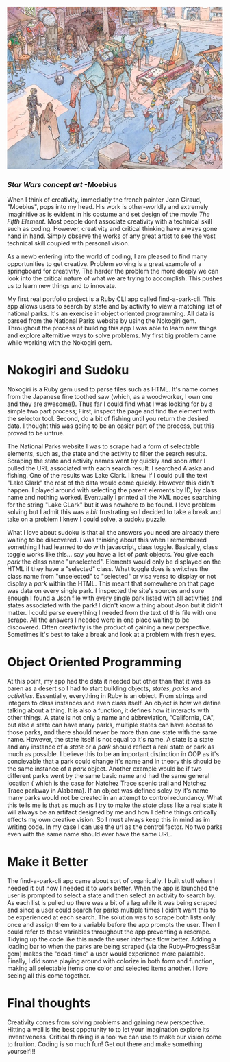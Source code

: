 
![Image](./moebius_walls.jpg)
###                                                                        _Star Wars concept art_ -Moebius


When I think of creativity, immediatly the french painter Jean Giraud, "Moebius", pops into my head. His work is other-worldly and extremely imaginitive as is evident in his costume and set design of the movie _The Fifth Element_. Most people dont associate creativity with a technical skill such as coding. However, creativity and critical thinking have always gone hand in hand. Simply observe the works of any great artist to see the vast technical skill coupled with personal vision.

As a newb entering into the world of coding, I am pleased to find many opportunities to get creative. Problem solving is a great example of a springboard for creativity. The harder the problem the more deeply we can look into the critical nature of what we are trying to accomplish. This pushes us to learn new things and to innovate.

My first real portfolio project is a Ruby CLI app called find-a-park-cli. This app allows users to search by state and by activity to view a matching list of national parks. It's an exercise in object oriented programming. All data is parsed from the National Parks website by using the Nokogiri gem. Throughout the process of building this app I was able to learn new things and explore alternitive ways to solve problems. My first big problem came while working with the Nokogiri gem.

 
 
 
 

# Nokogiri and Sudoku


Nokogiri is a Ruby gem used to parse files such as HTML. It's name comes from the Japanese fine toothed saw (which, as a woodworker, I own one and they are awesome!). Thus far I could find what I was looking for by a simple two part process; First, inspect the page and find the element with the selector tool. Second, do a bit of fishing until you return the desired data. I thought this was going to be an easier part of the process, but this proved to be untrue.

The National Parks website I was to scrape had a form of selectable elements, such as, the state and the activity to filter the search results. Scraping the state and activity names went by quickly and soon after I pulled the URL associated with each search result. I searched Alaska and fishing. One of the results was Lake Clark. I knew If I could pull the text "Lake Clark" the rest of the data would come quickly. However this didn't happen. I played around with selecting the parent elements by ID, by class name and nothing worked. Eventually I printed all the XML nodes searching for the string "Lake CLark" but it was nowhere to be found. I love problem solving but I admit this was a _bit_ frustrating so I decided to take a break and take on a problem I knew I could solve, a sudoku puzzle.

What I love about sudoku is that all the answers you need are already there waiting to be discovered. I was thinking about this when I remembered something I had learned to do with javascript, class toggle.
Basically, class toggle works like this... say you have a list of _park_ objects. You give each _park_ the class name "unselected". Elements would only be displayed on the HTML if they have a "selected" class. What toggle does is switches the class name from "unselected" to "selected" or visa versa to display or not display a _park_ within the HTML. This meant that somewhere on that page was data on every single park. I inspected the site's sources and sure enough I found a Json file with every single park listed with all activities and states associated with the park! I didn't know a thing about Json but it didn't matter. I could parse everything I needed from the text of this file with one scrape. All the answers I needed were in one place waiting to be discovered.
Often creativity is the product of gaining a new perspective. Sometimes it's best to take a break and look at a problem with fresh eyes.






# Object Oriented Programming


At this point, my app had the data it needed but other than that it was as baren as a desert so I had to start building objects, _states_, _parks_ and _activities_.
Essentially, everything in Ruby is an object. From strings and integers to class instances and even class itself. An object is how we define talking about a thing. It is also a function, it defines how it interacts with other things. A state is not only a name and abbreviation, "California, CA", but also a state can have many parks, multiple states can have access to those parks, and there should never be more than one state with the same name. However, the state itself is not equal to it's name. A state is a state and any instance of a _state_ or a _park_ should reflect a real state or park as much as possible. I believe this to be an important distinction in OOP as it's concievable that a park could change it's name and in theory this should be the same instance of a _park_ object. Another example would be if two different parks went by the same basic name and had the same general location ( which is the case for Natchez Trace scenic trail and Natchez Trace parkway in Alabama). If an object was defined soley by it's name many parks would not be created in an attempt to control redundancy. What this tells me is that as much as I try to make the _state_ class like a real state it will always be an artifact designed by me and how I define things critically effects my own creative vision. So I must always keep this in mind as im writing code.
In my case I can use the url as the control factor. No two parks even with the same name should ever have the same URL.






#  Make it Better 

The find-a-park-cli app came about sort of organically. I built stuff when I needed it but now I needed it to work better. When the app is launched the user is prompted to select a state and then select an activity to search by. As each list is pulled up there was a bit of a lag while it was being scraped and since a user could search for parks multiple times I didn't want this to be experienced at each search. The solution was to scrape both lists only once and assign them to a variable before the app prompts the user. Then I could refer to these variables throughout the app preventing a rescrape. Tidying up the code like this made the user interface flow better. Adding a loading bar to when the parks are being scraped (via the Ruby-ProgressBar gem) makes the "dead-time" a user would experience more palatable. Finally, I did some playing around with colorize in both form and function, making all selectable items one color and selected items another. I love seeing all this come together. 






# Final thoughts 


Creativity comes from solving problems and gaining new perspective. Hitting a wall is the best oppotunity to to let your imagination explore its inventiveness. Critical thinking is a tool we can use to make our vision come to fruition. Coding is so much fun! Get out there and make something yourself!!!

